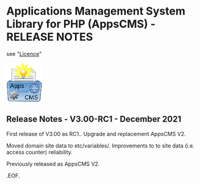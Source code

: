 Applications Management System Library for PHP (AppsCMS) - RELEASE NOTES
========================================================================
see "[Licence](index.php?cms_action=cms_text_view&uri=cms%2FLICENCE.txt)"
<!-- SVN Build: $Id: ReleaseNotes.md 2496 2021-12-03 08:06:15Z robert0609 $ -->

![AppsCMS Logo](cms/images/AppsCMS_logo_small.gif)

Release Notes - V3.00-RC1 - December 2021
-----------------------------------------
First release of V3.00 as RC1..
Upgrade and replacement AppsCMS V2.

Moved domain site data to etc/variables/.
Improvements to to site data (i.e. access counter) reliability.

Previously released as AppsCMS V2.

.EOF.
